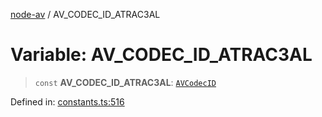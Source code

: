[node-av](../globals.md) / AV\_CODEC\_ID\_ATRAC3AL

# Variable: AV\_CODEC\_ID\_ATRAC3AL

> `const` **AV\_CODEC\_ID\_ATRAC3AL**: [`AVCodecID`](../type-aliases/AVCodecID.md)

Defined in: [constants.ts:516](https://github.com/seydx/av/blob/f8631fc881b394300b1479f511d55cf1c370a87f/src/constants/constants.ts#L516)
